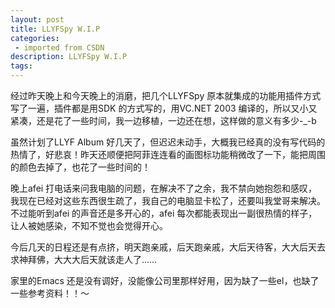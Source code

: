 ```yaml
---
layout: post
title: LLYFSpy W.I.P
categories: 
 - imported from CSDN
description: LLYFSpy W.I.P
tags: 
---
```


经过昨天晚上和今天晚上的消磨，把几个LLYFSpy 原本就集成的功能用插件方式写了一遍，插件都是用SDK 的方式写的，用VC.NET 2003 编译的，所以又小又紧凑，还是花了一些时间，我一边移植，一边还在想，这样做的意义有多少-\_-b

虽然计划了LLYF Album 好几天了，但迟迟未动手，大概我已经真的没有写代码的热情了，好悲哀！昨天还顺便把阿菲连连看的画图标功能稍微改了一下，能把周围的颜色去掉了，也花了一些时间的！

晚上afei 打电话来问我电脑的问题，在解决不了之余，我不禁向她抱怨和感叹，我现在已经对这些东西很生疏了，我自己的电脑显卡松了，还要叫我堂哥来解决。不过能听到afei 的声音还是多开心的，afei 每次都能表现出一副很热情的样子，让人被她感染，不知不觉也会觉得开心。

今后几天的日程还是有点挤，明天跑亲戚，后天跑亲戚，大后天待客，大大后天去求神拜佛，大大大后天就该走人了……

家里的Emacs 还是没有调好，没能像公司里那样好用，因为缺了一些el，也缺了一些参考资料！！～
